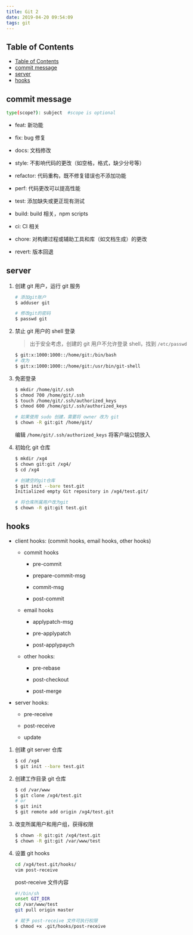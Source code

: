 ```yaml
---
title: Git 2
date: 2019-04-20 09:54:09
tags: git
---
```


## Table of Contents

- [Table of Contents](#table-of-contents)
- [commit message](#commit-message)
- [server](#server)
- [hooks](#hooks)

## commit message

```bash
type(scope?): subject  #scope is optional
```

- feat: 新功能

- fix: bug 修复

- docs: 文档修改

- style: 不影响代码的更改（如空格，格式，缺少分号等）

- refactor: 代码重构，既不修复错误也不添加功能

- perf: 代码更改可以提高性能

- test: 添加缺失或更正现有测试

- build: build 相关，npm scripts

- ci: CI 相关

- chore: 对构建过程或辅助工具和库（如文档生成）的更改

- revert: 版本回退

## server

1. 创建 git 用户，运行 git 服务

   ```bash
   # 添加git账户
   $ adduser git

   # 修改git的密码
   $ passwd git
   ```

2. 禁止 git 用户的 shell 登录

   > 出于安全考虑，创建的 git 用户不允许登录 shell，找到 `/etc/passwd`

   ```bash
   $ git:x:1000:1000::/home/git:/bin/bash
   # 改为
   $ git:x:1000:1000::/home/git:/usr/bin/git-shell
   ```

3. 免密登录

   ```bash
   $ mkdir /home/git/.ssh
   $ chmod 700 /home/git/.ssh
   $ touch /home/git/.ssh/authorized_keys
   $ chmod 600 /home/git/.ssh/authorized_keys

   # 如果使用 sudo 创建，需要将 owner 改为 git
   $ chown -R git:git /home/git/
   ```

   编辑 `/home/git/.ssh/authorized_keys` 将客户端公钥放入

4. 初始化 git 仓库

   ```bash
   $ mkdir /xg4
   $ chown git:git /xg4/
   $ cd /xg4

   # 创建空的git仓库
   $ git init --bare test.git
   Initialized empty Git repository in /xg4/test.git/

   # 将仓库所属用户改为git
   $ chown -R git:git test.git
   ```

## hooks

- client hooks: (commit hooks, email hooks, other hooks)

  - commit hooks

    - pre-commit

    - prepare-commit-msg

    - commit-msg

    - post-commit

  - email hooks

    - applypatch-msg

    - pre-applypatch

    - post-applypaych

  - other hooks:

    - pre-rebase

    - post-checkout

    - post-merge

- server hooks:

  - pre-receive

  - post-receive

  - update

1. 创建 git server 仓库

   ```bash
   $ cd /xg4
   $ git init --bare test.git
   ```

2. 创建工作目录 git 仓库

   ```bash
   $ cd /var/www
   $ git clone /xg4/test.git
   # or
   $ git init
   $ git remote add origin /xg4/test.git
   ```

3. 改变所属用户和用户组，获得权限

   ```bash
   $ chown -R git:git /xg4/test.git
   $ chown -R git:git /var/www/test
   ```

4. 设置 git hooks

   ```bash
   cd /xg4/test.git/hooks/
   vim post-receive
   ```

   post-receive 文件内容

   ```bash
   #!/bin/sh
   unset GIT_DIR
   cd /var/www/test
   git pull origin master
   ```

   ```bash
   # 赋予 post-receive 文件可执行权限
   $ chmod +x .git/hooks/post-receive
   ```
